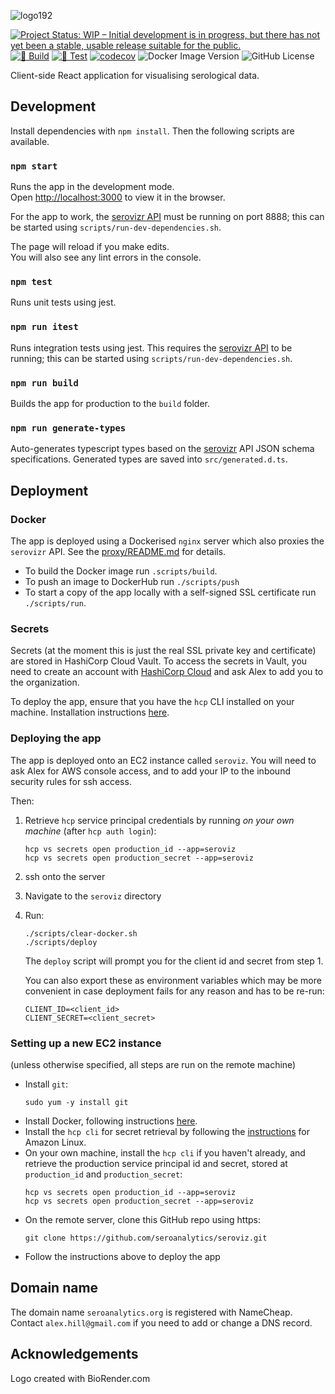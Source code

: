 ![logo192](https://github.com/user-attachments/assets/a988b290-0a61-47bf-aea9-cf3c17183b9a)

[![Project Status: WIP – Initial development is in progress, but there has not yet been a stable, usable release suitable for the public.](https://www.repostatus.org/badges/latest/wip.svg)](https://www.repostatus.org/#wip)
[![🔨 Build](https://github.com/seroanalytics/seroviz/actions/workflows/build.yml/badge.svg)](https://github.com/seroanalytics/seroviz/actions/workflows/build.yml)
[![🔎 Test](https://github.com/seroanalytics/seroviz/actions/workflows/test.yml/badge.svg)](https://github.com/seroanalytics/seroviz/actions/workflows/test.yml)
[![codecov](https://codecov.io/gh/seroanalytics/seroviz/graph/badge.svg?token=2DH6NUOXRe)](https://codecov.io/gh/seroanalytics/seroviz)
![Docker Image Version](https://img.shields.io/docker/v/seroanalytics/seroviz?logo=docker)
![GitHub License](https://img.shields.io/github/license/seroanalytics/seroviz)

Client-side React application for visualising serological data.

## Development

Install dependencies with `npm install`. Then the following scripts are available.

### `npm start`

Runs the app in the development mode.\
Open [http://localhost:3000](http://localhost:3000) to view it in the browser.

For the app to work, the
[serovizr API](https://github.com/seroanalytics/serovizr) must be running on port 8888; this can
be started using `scripts/run-dev-dependencies.sh`.

The page will reload if you make edits.\
You will also see any lint errors in the console.

### `npm test`

Runs unit tests using jest.

### `npm run itest`

Runs integration tests using jest. This requires the 
[serovizr API](https://github.com/seroanalytics/serovizr) to be running; this can 
be started using `scripts/run-dev-dependencies.sh`.

### `npm run build`

Builds the app for production to the `build` folder.

### `npm run generate-types`

Auto-generates typescript types based on the [serovizr](https://github.com/seroanalytics/serovizr)
API JSON schema specifications. Generated types are saved into `src/generated.d.ts`.

## Deployment

### Docker
The app is deployed using a Dockerised `nginx` server which also proxies the `serovizr` API.
See the [proxy/README.md](proxy/README.md) for details.

* To build the Docker image run `.scripts/build`. 
* To push an image to DockerHub run `./scripts/push`
* To start a copy of the app locally with a self-signed SSL certificate run `./scripts/run`.

### Secrets
Secrets (at the moment this is just the real SSL private key and certificate) are stored in 
HashiCorp Cloud Vault. To access the secrets in Vault, you need to create an account with [HashiCorp Cloud](https://portal.cloud.hashicorp.com/sign-in)
and ask Alex to add you to the organization.

To deploy the app, ensure that you have the `hcp` CLI installed on your machine.
Installation instructions [here](https://developer.hashicorp.com/hcp/docs/cli/install).

### Deploying the app
The app is deployed onto an EC2 instance called `seroviz`. You will need to ask Alex for AWS console access, 
and to add your IP to the inbound security rules for ssh access.

Then:
1. Retrieve `hcp` service principal credentials by running *on your own machine* (after `hcp auth login`):
    ```shell
    hcp vs secrets open production_id --app=seroviz
    hcp vs secrets open production_secret --app=seroviz
    ```
1. ssh onto the server
1. Navigate to the `seroviz` directory
1. Run:
    ```shell
    ./scripts/clear-docker.sh
    ./scripts/deploy
    ```

    The `deploy` script will prompt you for the client id and secret from step 1.
    
    You can also export these as environment variables which may be more convenient in case deployment fails
    for any reason and has to be re-run:
    ```shell
    CLIENT_ID=<client_id>
    CLIENT_SECRET=<client_secret>
    ```

### Setting up a new EC2 instance
(unless otherwise specified, all steps are run on the remote machine)
* Install `git`:
    ```shell
    sudo yum -y install git
    ```
* Install Docker, following instructions [here](https://docs.aws.amazon.com/serverless-application-model/latest/developerguide/install-docker.html).
* Install the `hcp cli` for secret retrieval by following the [instructions](https://developer.hashicorp.com/hcp/docs/cli/install) for Amazon Linux.
* On your own machine, install the `hcp cli` if you haven't already, and retrieve the production service principal id and secret, stored at `production_id` and `production_secret`:
    ```shell
    hcp vs secrets open production_id --app=seroviz
    hcp vs secrets open production_secret --app=seroviz
    ```
* On the remote server, clone this GitHub repo using https:
    ```shell
    git clone https://github.com/seroanalytics/seroviz.git
    ```
* Follow the instructions above to deploy the app

## Domain name
The domain name `seroanalytics.org` is registered with NameCheap.
Contact `alex.hill@gmail.com` if you need to add or change a DNS record.

## Acknowledgements
Logo created with BioRender.com
